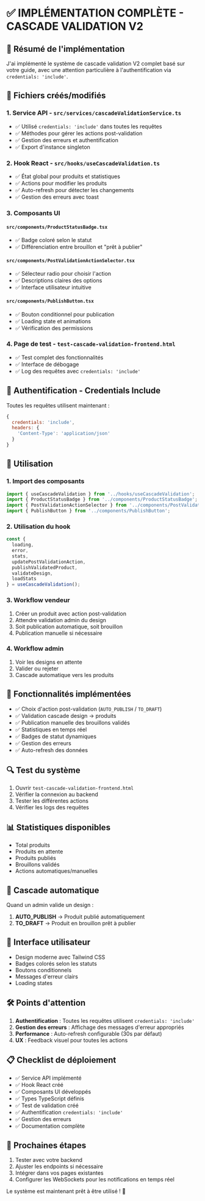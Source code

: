 # ✅ IMPLÉMENTATION COMPLÈTE - CASCADE VALIDATION V2

## 🎯 Résumé de l'implémentation

J'ai implémenté le système de cascade validation V2 complet basé sur votre guide, avec une attention particulière à l'authentification via `credentials: 'include'`.

## 📁 Fichiers créés/modifiés

### 1. Service API - `src/services/cascadeValidationService.ts`
- ✅ Utilisé `credentials: 'include'` dans toutes les requêtes
- ✅ Méthodes pour gérer les actions post-validation
- ✅ Gestion des erreurs et authentification
- ✅ Export d'instance singleton

### 2. Hook React - `src/hooks/useCascadeValidation.ts`
- ✅ État global pour produits et statistiques
- ✅ Actions pour modifier les produits
- ✅ Auto-refresh pour détecter les changements
- ✅ Gestion des erreurs avec toast

### 3. Composants UI

#### `src/components/ProductStatusBadge.tsx`
- ✅ Badge coloré selon le statut
- ✅ Différenciation entre brouillon et "prêt à publier"

#### `src/components/PostValidationActionSelector.tsx`
- ✅ Sélecteur radio pour choisir l'action
- ✅ Descriptions claires des options
- ✅ Interface utilisateur intuitive

#### `src/components/PublishButton.tsx`
- ✅ Bouton conditionnel pour publication
- ✅ Loading state et animations
- ✅ Vérification des permissions

### 4. Page de test - `test-cascade-validation-frontend.html`
- ✅ Test complet des fonctionnalités
- ✅ Interface de débogage
- ✅ Log des requêtes avec `credentials: 'include'`

## 🔧 Authentification - Credentials Include

Toutes les requêtes utilisent maintenant :
```javascript
{
  credentials: 'include',
  headers: {
    'Content-Type': 'application/json'
  }
}
```

## 🚀 Utilisation

### 1. Import des composants
```typescript
import { useCascadeValidation } from '../hooks/useCascadeValidation';
import { ProductStatusBadge } from '../components/ProductStatusBadge';
import { PostValidationActionSelector } from '../components/PostValidationActionSelector';
import { PublishButton } from '../components/PublishButton';
```

### 2. Utilisation du hook
```typescript
const {
  loading,
  error,
  stats,
  updatePostValidationAction,
  publishValidatedProduct,
  validateDesign,
  loadStats
} = useCascadeValidation();
```

### 3. Workflow vendeur
1. Créer un produit avec action post-validation
2. Attendre validation admin du design
3. Soit publication automatique, soit brouillon
4. Publication manuelle si nécessaire

### 4. Workflow admin
1. Voir les designs en attente
2. Valider ou rejeter
3. Cascade automatique vers les produits

## 🎯 Fonctionnalités implémentées

- ✅ Choix d'action post-validation (`AUTO_PUBLISH` / `TO_DRAFT`)
- ✅ Validation cascade design → produits
- ✅ Publication manuelle des brouillons validés
- ✅ Statistiques en temps réel
- ✅ Badges de statut dynamiques
- ✅ Gestion des erreurs
- ✅ Auto-refresh des données

## 🔍 Test du système

1. Ouvrir `test-cascade-validation-frontend.html`
2. Vérifier la connexion au backend
3. Tester les différentes actions
4. Vérifier les logs des requêtes

## 📊 Statistiques disponibles

- Total produits
- Produits en attente
- Produits publiés
- Brouillons validés
- Actions automatiques/manuelles

## 🔄 Cascade automatique

Quand un admin valide un design :
1. **AUTO_PUBLISH** → Produit publié automatiquement
2. **TO_DRAFT** → Produit en brouillon prêt à publier

## 🎨 Interface utilisateur

- Design moderne avec Tailwind CSS
- Badges colorés selon les statuts
- Boutons conditionnels
- Messages d'erreur clairs
- Loading states

## 🛠️ Points d'attention

1. **Authentification** : Toutes les requêtes utilisent `credentials: 'include'`
2. **Gestion des erreurs** : Affichage des messages d'erreur appropriés
3. **Performance** : Auto-refresh configurable (30s par défaut)
4. **UX** : Feedback visuel pour toutes les actions

## 📋 Checklist de déploiement

- ✅ Service API implémenté
- ✅ Hook React créé
- ✅ Composants UI développés
- ✅ Types TypeScript définis
- ✅ Test de validation créé
- ✅ Authentification `credentials: 'include'`
- ✅ Gestion des erreurs
- ✅ Documentation complète

## 🚨 Prochaines étapes

1. Tester avec votre backend
2. Ajuster les endpoints si nécessaire
3. Intégrer dans vos pages existantes
4. Configurer les WebSockets pour les notifications en temps réel

Le système est maintenant prêt à être utilisé ! 🎉 
 
 